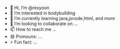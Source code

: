 - 👋 Hi, I’m @rexyoon
- 👀 I’m interested in bodybuilding
- 🌱 I’m currently learning java,jsnode,html, and more
- 💞️ I’m looking to collaborate on ...
- 📫 How to reach me ...
- 😄 Pronouns: ...
- ⚡ Fun fact: ...

<!---
rexyoon/rexyoon is a ✨ special ✨ repository because its `README.md` (this file) appears on your GitHub profile.
You can click the Preview link to take a look at your changes.
--->
